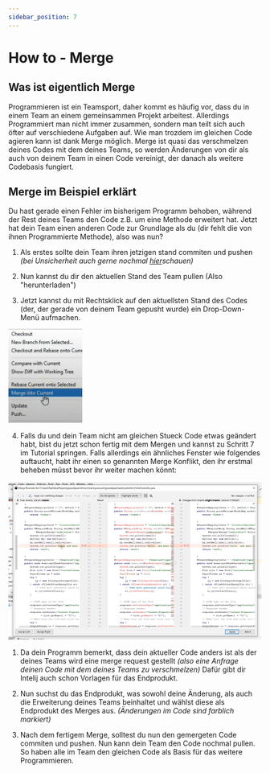 ```yaml
---
sidebar_position: 7
---
```

# How to - Merge

## Was ist eigentlich Merge

Programmieren ist ein Teamsport, daher kommt es häufig vor, dass du in einem Team an einem gemeinsammen Projekt arbeitest. Allerdings Programmiert man nicht immer zusammen, sondern man teilt sich auch öfter auf verschiedene Aufgaben auf. Wie man trozdem im gleichen Code agieren kann ist dank Merge möglich.
Merge ist quasi das verschmelzen deines Codes mit dem deines Teams, so werden Änderungen von dir als auch von deinem Team in einen Code vereinigt, der danach als weitere Codebasis fungiert.

## Merge im Beispiel erklärt

Du hast gerade einen Fehler im bisherigem Programm behoben, während der Rest deines Teams den Code z.B. um eine Methode erweitert hat.
Jetzt hat dein Team einen anderen Code zur Grundlage als du (dir fehlt die von ihnen Programmierte Methode), also was nun?

1. Als erstes sollte dein Team ihren jetzigen stand commiten und pushen _(bei Unsicherheit auch gerne nochmal [hier](HowToGitAddCommitPush.md)schauen)_

2. Nun kannst du dir den aktuellen Stand des Team pullen (Also "herunterladen")
   
3. Jetzt kannst du mit Rechtsklick auf den aktuellsten Stand des Codes (der, der gerade von deinem Team gepusht wurde) ein Drop-Down-Menü aufmachen.
   
![Screenshot 1](./img/Screenshots-Merge/Screenshot1.png)
   
4. Falls du und dein Team nicht am gleichen Stueck Code etwas geändert habt, bist du jetzt schon fertig mit dem Mergen und kannst zu Schritt 7 im Tutorial springen. 
Falls allerdings ein ähnliches Fenster wie folgendes auftaucht, habt ihr einen so genannten Merge Konflikt, den ihr erstmal beheben müsst bevor ihr weiter machen könnt: 

![Screenshot 1](./img/Screenshots-Merge/Screenshot2.png)

1. Da dein Programm bemerkt, dass dein aktueller Code anders ist als der deines Teams wird eine merge request gestellt _(also eine Anfrage deinen Code mit dem deines Teams zu verschmelzen)_ 
Dafür gibt dir Intelij auch schon Vorlagen für das Endprodukt.

6. Nun suchst du das Endprodukt, was sowohl deine Änderung, als auch die Erweiterung deines Teams beinhaltet und wählst diese als Endprodukt des Merges aus. 
_(Änderungen im Code sind farblich markiert)_

7. Nach dem fertigem Merge, solltest du nun den gemergeten Code commiten und pushen.
Nun kann dein Team den Code nochmal pullen. So haben alle im Team den gleichen Code als Basis für das weitere Programmieren.
                                            